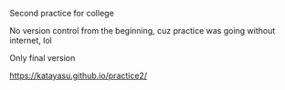 Second practice for college

No version control from the beginning, cuz practice was going without internet, lol

Only final version

https://katayasu.github.io/practice2/
